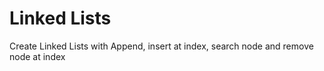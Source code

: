 # Linked Lists 
 Create Linked Lists with Append, insert at index, search node and remove node at index
